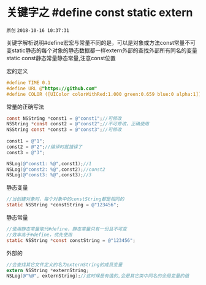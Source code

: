 # 关键字之 #define const static extern

`原创` `2018-10-16 10:37:31`

关键字解析说明#define宏宏与常量不同的是，可以是对象或方法const常量不可变static静态的每个对象的静态数据都一样extern外部的查找外部所有同名的变量static const静态常量静态常量,注意const位置

宏的定义

```objectivec
#define TIME 0.1
#define URL @"https://github.com"
#define COLOR ([UIColor colorWithRed:1.000 green:0.659 blue:0 alpha:1])
```

常量的正确写法

```objectivec
const NSString *const1 = @"const1";//可修改
NSString *const const2 = @"const2";//不可修改，正确使用
NSString const *const3 = @"const3";//可修改
    
const1 = @"1";
const2 = @"2";//编译时就错误了
const3 = @"3";

NSLog(@"const1: %@",const1);//1
NSLog(@"const2: %@",const2);//const2
NSLog(@"const3: %@",const3);//3
```


静态变量

```objectivec
//当创建对象时，每个对象中的constString都是相同的
static NSString *constString = @"123456";
```


静态常量

```objectivec
//使用静态常量取代#define，静态常量只有一份且不可变
//效率高于#define，优先使用
static NSString *const constString = @"123456";
```


外部的

```objectivec
//会查找其它文件定义的名为externString的成员变量
extern NSString *externString;
NSLog(@"%@", externString);//这时候是有值的,会是其它类中同名的全局变量的值
```


